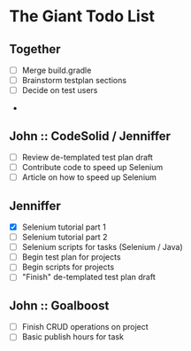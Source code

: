 <link rel="stylesheet" type="text/css" href="../testplan.css">

The Giant Todo List
===

Together
--

- [ ] Merge build.gradle
- [ ] Brainstorm testplan sections
- [ ] Decide on test users
-

John :: CodeSolid / Jenniffer
-- 
- [ ] Review de-templated test plan draft
- [ ] Contribute code to speed up Selenium
- [ ] Article on how to speed up Selenium

Jenniffer
--
- [x] Selenium tutorial part 1
- [ ] Selenium tutorial part 2
- [ ] Selenium scripts for tasks (Selenium / Java)
- [ ] Begin test plan for projects
- [ ] Begin scripts for projects
- [ ] "Finish" de-templated test plan draft

John :: Goalboost
--
- [ ] Finish CRUD operations on project
- [ ] Basic publish hours for task